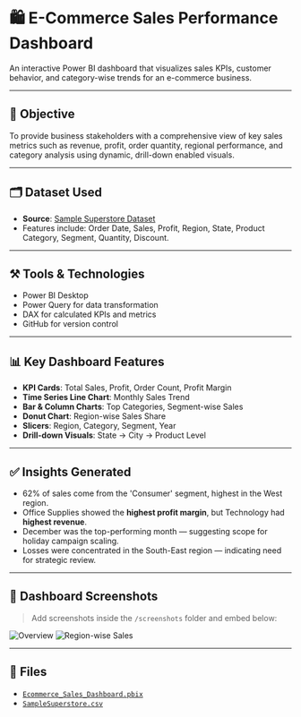# 🛍️ E-Commerce Sales Performance Dashboard

An interactive Power BI dashboard that visualizes sales KPIs, customer behavior, and category-wise trends for an e-commerce business.

---

## 📌 Objective

To provide business stakeholders with a comprehensive view of key sales metrics such as revenue, profit, order quantity, regional performance, and category analysis using dynamic, drill-down enabled visuals.

---

## 🗂️ Dataset Used

- **Source**: [Sample Superstore Dataset](https://www.kaggle.com/datasets/vivek468/superstore-dataset-final)
- Features include: Order Date, Sales, Profit, Region, State, Product Category, Segment, Quantity, Discount.

---

## ⚒️ Tools & Technologies

- Power BI Desktop  
- Power Query for data transformation  
- DAX for calculated KPIs and metrics  
- GitHub for version control

---

## 📊 Key Dashboard Features

- **KPI Cards**: Total Sales, Profit, Order Count, Profit Margin  
- **Time Series Line Chart**: Monthly Sales Trend  
- **Bar & Column Charts**: Top Categories, Segment-wise Sales  
- **Donut Chart**: Region-wise Sales Share  
- **Slicers**: Region, Category, Segment, Year  
- **Drill-down Visuals**: State → City → Product Level

---

## ✅ Insights Generated

- 62% of sales come from the 'Consumer' segment, highest in the West region.  
- Office Supplies showed the **highest profit margin**, but Technology had **highest revenue**.  
- December was the top-performing month — suggesting scope for holiday campaign scaling.  
- Losses were concentrated in the South-East region — indicating need for strategic review.

---

## 📸 Dashboard Screenshots

> Add screenshots inside the `/screenshots` folder and embed below:

![Overview](screenshots/dashboard_overview.png)
![Region-wise Sales](screenshots/sales_by_region.png)

---

## 📂 Files

- [`Ecommerce_Sales_Dashboard.pbix`](Ecommerce_Sales_Dashboard.pbix)  
- [`SampleSuperstore.csv`](SampleSuperstore.csv)  
